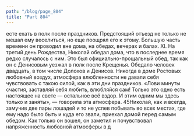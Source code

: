 ```yaml
---
path: "/blog/page_804"
title: "Part 804"
---
```


есте ехать в полк после праздников. Предстоящий отъезд не только не мешал ему веселиться, но еще поощрял его к этому. Большую часть времени он проводил вне дома, на обедах, вечерах и балах.
XI.
На третий день Рождества, Николай обедал дома, что в последнее время редко случалось с ним. Это был официально-прощальный обед, так как он с Денисовым уезжал в полк после Крещенья. Обедало человек двадцать, в том числе Долохов и Денисов.
Никогда в доме Ростовых любовный воздух, атмосфера влюбленности не давали себя чувствовать с такою силой, как в эти дни праздников. «Лови минуты счастия, заставляй себя любить, влюбляйся сам! Только это одно есть настоящее на свете — остальное всё вздор. И этим одним мы здесь только и заняты», — говорила эта атмосфера.
45Николай, как и всегда, замучив две пары лошадей и то не успев побывать во всех местах, где ему надо было быть и куда его звали, приехал домой перед самым обедом. Как только он вошел, он заметил и почувствовал напряженность любовной атмосферы в д
